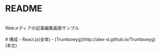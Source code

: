 # README<br>
<br>
Webメディアの記事編集画面サンプル<br>
<br>
# 構成
- React.js(全体)
- [Trumbowyg](http://alex-d.github.io/Trumbowyg)(本文)
